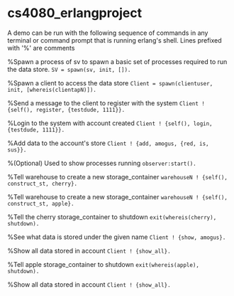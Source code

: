 ﻿# cs4080_erlangproject


A demo can be run with the following sequence of commands in any terminal or command prompt that is running erlang's shell.
Lines prefixed with '%' are comments

%Spawn a process of sv to spawn a basic set of processes required to run the data store.
``SV = spawn(sv, init, []).``

%Spawn a client to access the data store
``Client = spawn(clientuser, init, [whereis(clientapN)]).``

%Send a message to the client to register with the system
``Client ! {self(), register, {testdude, 1111}}.``

%Login to the system with account created
``Client ! {self(), login, {testdude, 1111}}.``

%Add data to the account's store
``Client ! {add, amogus, {red, is, sus}}.``

%(Optional) Used to show processes running
``observer:start().``

%Tell warehouse to create a new storage_container
``warehouseN ! {self(), construct_st, cherry}.``

%Tell warehouse to create a new storage_container
``warehouseN ! {self(), construct_st, apple}.``

%Tell the cherry storage_container to shutdown
``exit(whereis(cherry), shutdown).``

%See what data is stored under the given name
``Client ! {show, amogus}.``

%Show all data stored in account
``Client ! {show_all}.``

%Tell apple storage_container to shutdown
``exit(whereis(apple), shutdown).``

%Show all data stored in account
``Client ! {show_all}.``
